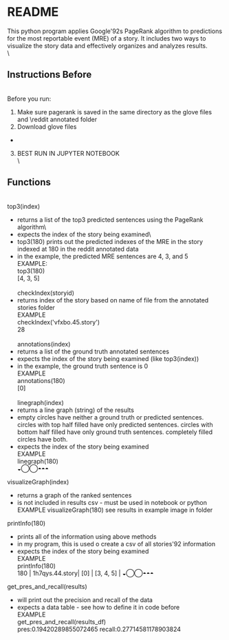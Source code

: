 # README

This python program applies Google\'92s PageRank algorithm to predictions for the most reportable event (MRE) of a story. It includes two ways to visualize the story data and effectively organizes and analyzes results.\
\
## Instructions Before
\
Before you run:
1. Make sure pagerank is saved in the same directory as the glove files and \reddit annotated folder
2. Download glove files
- 
3. BEST RUN IN JUPYTER NOTEBOOK\
\
## Functions
\
top3(index)
- returns a list of the top3 predicted sentences using the PageRank algorithm\
- expects the index of the story being examined\
- top3(180) prints out the predicted indexes of the MRE in the story indexed at 180 in the reddit annotated data
- in the example, the predicted MRE sentences are 4, 3, and 5\
EXAMPLE:\
top3(180)\
[4, 3, 5]\
\
checkIndex(storyid)
- returns index of the story based on name of file from the annotated stories folder\
EXAMPLE\
checkIndex('vfxbo.45.story')\
28\
\
annotations(index)
- returns a list of the ground truth annotated sentences
- expects the index of the story being examined (like top3(index))
- in the example, the ground truth sentence is 0\
EXAMPLE\
annotations(180)\
[0]\
\
linegraph(index)
- returns a line graph (string) of the results
- empty circles have neither a ground truth or predicted sentences. circles with top half filled have only predicted sentences. circles with bottom half filled have only ground truth sentences. completely filled circles have both.
- expects the index of the story being examined\
EXAMPLE\
linegraph(180)\
◒◯◯◓◓◓

visualizeGraph(index)
- returns a graph of the ranked sentences
- is not included in results csv - must be used in notebook or python\
EXAMPLE
visualizeGraph(180)
see results in example image in folder

printInfo(180)
- prints all of the information using above methods
- in my program, this is used o create a csv of all stories\'92 information
- expects the index of the story being examined\
EXAMPLE\
printInfo(180)\
180 | 1h7qys.44.story|  [0] |  [3, 4, 5]  | ◒◯◯◓◓◓

get_pres_and_recall(results)
- will print out the precision and recall of the data
- expects a data table - see how to define it in code before\
EXAMPLE\
get_pres_and_recall(results_df)\
pres:0.19420289855072465 recall:0.27714581178903824
